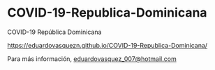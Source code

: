 # COVID-19-Republica-Dominicana
COVID-19 República Dominicana

https://eduardovasquezn.github.io/COVID-19-Republica-Dominicana/

Para más información, eduardovasquez_007@hotmail.com
